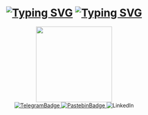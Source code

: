 <h1 align="center"><a href="[https://github.com/lookatme777]"><img src="https://readme-typing-svg.demolab.com?font=Fira+Code&duration=1&pause=&center=true&vCenter=true&width=435&lines=%D0%92%D1%81%D0%B5%D0%BC+%D0%BF%D1%80%D0%B8%D0%B2%D0%B5%D1%82!" alt="Typing SVG" /></a>
<a href="[https://github.com/lookatme777]"><img src="https://readme-typing-svg.demolab.com?font=Fira+Code&pause=1000&center=true&vCenter=true&width=435&lines=%D0%AF+%D0%BF%D1%80%D0%BE%D0%B1%D1%83%D1%8E+%D0%BF%D0%B8%D1%81%D0%B0%D1%82%D1%8C+%D0%BD%D0%B0+C%2B%2B" alt="Typing SVG" /></a></h1>
<div id="header" align="center">
  <img src="https://media1.giphy.com/media/NmmUoxTjpj0CDGm1Qj/giphy.gif?cid=ecf05e47bjt3uj42hdyglgrvhb1kaso83h4xabu1gkckpn3e&ep=v1_gifs_related&rid=giphy.gif&ct=s" width="200"/>
  <div id="badges">
    <a href="https://t.me/prejdebivwiy">
      <img src="https://img.shields.io/badge/Telegram-blue?style=for-the-badge&logo=telegram" alt="TelegramBadge"/>
    </a>
    <a href="https://pastebin.com/u/chevengur">
      <img src="https://img.shields.io/badge/Pastebin-white?style=for-the-badge&logo=pastebin&logoColor=black" alt="PastebinBadge"/>
    </a>
    <img src="https://img.shields.io/badge/linkedin-blue?style=for-the-badge&logo=linkedin" alt="LinkedIn"/>
  </div>
</div>
<img src="https://komarev.com/ghpvc/?username=lookatme777&style=flat-square&color=blue" alt=""/>





<!--
**lookatme777/lookatme777** is a ✨ _special_ ✨ repository because its `README.md` (this file) appears on your GitHub profile.

Here are some ideas to get you started:

- 🔭 I’m currently working on ...
- 🌱 I’m currently learning ...
- 👯 I’m looking to collaborate on ...
- 🤔 I’m looking for help with ...
- 💬 Ask me about ...
- 📫 How to reach me: ...
- 😄 Pronouns: ...
- ⚡ Fun fact: ...
-->

